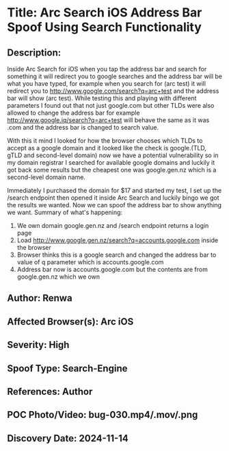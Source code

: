 # Title: Arc Search iOS Address Bar Spoof Using Search Functionality

## Description: 
Inside Arc Search for iOS when you tap the address bar and search for something it will redirect you to google searches and the address bar will be what you have typed, for example when you search for (arc test) it will redirect you to http://www.google.com/search?q=arc+test and the address bar will show (arc test). While testing this and playing with different parameters I found out that not just google.com but other TLDs were also allowed to change the address bar for example http://www.google.iq/search?q=arc+test will behave the same as it was .com and the address bar is changed to search value.

With this it mind I looked for how the browser chooses which TLDs to accept as a google domain and it looked like the check is google.(TLD, gTLD and second-level domain) now we have a potential vulnerability so in my domain registrar I searched for available google domains and luckily it got back some results but the cheapest one was google.gen.nz which is a second-level domain name.

Immediately I purchased the domain for $17 and started my test, I set up the /search endpoint then opened it inside Arc Search and luckily bingo we got the results we wanted. Now we can spoof the address bar to show anything we want. Summary of what's happening:

1. We own domain google.gen.nz and /search endpoint returns a login page
2. Load http://www.google.gen.nz/search?q=accounts.google.com inside the browser
3. Browser thinks this is a google search and changed the address bar to value of q parameter which is accounts.google.com
4. Address bar now is accounts.google.com but the contents are from google.gen.nz which we own

## Author: Renwa

## Affected Browser(s): Arc iOS

## Severity: High

## Spoof Type: Search-Engine

## References: Author

## POC Photo/Video: bug-030.mp4/.mov/.png

## Discovery Date: 2024-11-14

